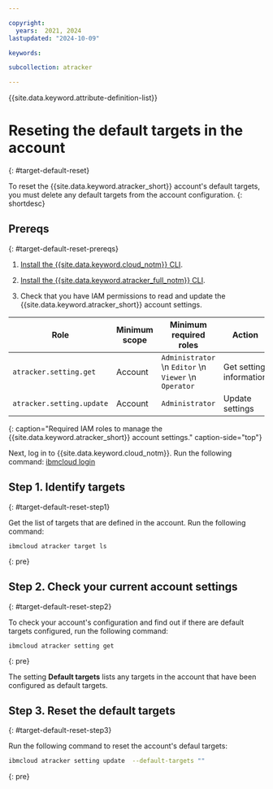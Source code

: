 ```yaml
---

copyright:
  years:  2021, 2024
lastupdated: "2024-10-09"

keywords:

subcollection: atracker

---
```


{{site.data.keyword.attribute-definition-list}}


# Reseting the default targets in the account
{: #target-default-reset}

To reset the {{site.data.keyword.atracker_short}} account's default targets, you must delete any default targets from the account configuration.
{: shortdesc}


## Prereqs
{: #target-default-reset-prereqs}

1. [Install the {{site.data.keyword.cloud_notm}} CLI](/docs/cli?topic=cli-install-ibmcloud-cli).

2. [Install the {{site.data.keyword.atracker_full_notm}} CLI](/docs/atracker?topic=atracker-atracker-cli-config).

3. Check that you have IAM permissions to read and update the {{site.data.keyword.atracker_short}} account settings.

| Role                      | Minimum scope  | Minimum required roles | Action         |
| ------------------------- | -------------- | ---------------------- | -------------- |
| `atracker.setting.get`    | Account        | `Administrator`  \n `Editor`  \n `Viewer`  \n `Operator` | Get setting information |
| `atracker.setting.update` | Account        | `Administrator`| Update settings |
{: caption="Required IAM roles to manage the {{site.data.keyword.atracker_short}} account settings." caption-side="top"}

Next, log in to {{site.data.keyword.cloud_notm}}. Run the following command: [ibmcloud login](/docs/cli?topic=cli-ibmcloud_cli#ibmcloud_login)



## Step 1. Identify targets
{: #target-default-reset-step1}

Get the list of targets that are defined in the account. Run the following command:

```text
ibmcloud atracker target ls
```
{: pre}


## Step 2. Check your current account settings
{: #target-default-reset-step2}

To check your account's configuration and find out if there are default targets configured, run the following command:

```text
ibmcloud atracker setting get
```
{: pre}

The setting **Default targets** lists any targets in the account that have been configured as default targets.

## Step 3. Reset the default targets
{: #target-default-reset-step3}

Run the following command to reset the account's defaul targets:

```sh
ibmcloud atracker setting update  --default-targets ""
```
{: pre}
